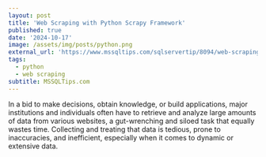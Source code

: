 ```yaml
---
layout: post
title: 'Web Scraping with Python Scrapy Framework'
published: true
date: '2024-10-17'
image: /assets/img/posts/python.png
external_url: 'https://www.mssqltips.com/sqlservertip/8094/web-scraping-with-python-scrapy/?utm_source=HadiFadlallah'
tags:
  - python
  - web scraping
subtitle: MSSQLTips.com
---
```

In a bid to make decisions, obtain knowledge, or build applications, major institutions and individuals often have to retrieve and analyze large amounts of data from various websites, a gut-wrenching and siloed task that equally wastes time. Collecting and treating that data is tedious, prone to inaccuracies, and inefficient, especially when it comes to dynamic or extensive data.
